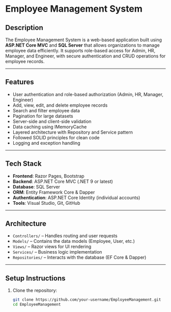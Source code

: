 #  Employee Management System

##  Description

The Employee Management System is a web-based application built using **ASP.NET Core MVC** and **SQL Server** that allows organizations to manage employee data efficiently. It supports role-based access for Admin, HR, Manager, and Engineer, with secure authentication and CRUD operations for employee records.

---

##  Features

-  User authentication and role-based authorization (Admin, HR, Manager, Engineer)
-  Add, view, edit, and delete employee records
-  Search and filter employee data
-  Pagination for large datasets
-  Server-side and client-side validation
-  Data caching using IMemoryCache
-  Layered architecture with Repository and Service pattern
-  Followed SOLID principles for clean code
-  Logging and exception handling

---

##  Tech Stack

- **Frontend**: Razor Pages, Bootstrap
- **Backend**: ASP.NET Core MVC (.NET 9 or latest)
- **Database**: SQL Server
- **ORM**: Entity Framework Core & Dapper
- **Authentication**: ASP.NET Core Identity (individual accounts)
- **Tools**: Visual Studio, Git, GitHub

---

##  Architecture

- `Controllers/` – Handles routing and user requests  
- `Models/` – Contains the data models (Employee, User, etc.)  
- `Views/` – Razor views for UI rendering  
- `Services/` – Business logic implementation  
- `Repositories/` – Interacts with the database (EF Core & Dapper)

---

##  Setup Instructions

1. Clone the repository:
   ```bash
   git clone https://github.com/your-username/EmployeeManagement.git
   cd EmployeeManagement
